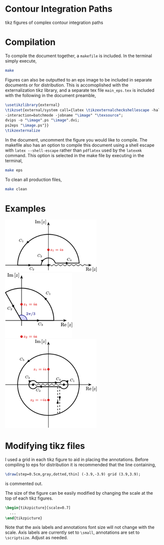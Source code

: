 # Contour Integration Paths
tikz figures of complex contour integration paths

# Compilation
To compile the document together, a `makefile` is included. In the terminal simply execute,
```bash
make
```
Figures can also be outputted to an eps image to be included in separate documents or for distribution. This is accomoplished with the externalization tikz library, and a separate tex file `main_eps.tex` is included with the following in the document preamble,
```tex
\usetikzlibrary{external}
\tikzset{external/system call={latex \tikzexternalcheckshellescape -halt-on-error
-interaction=batchmode -jobname "\image" "\texsource";
dvips -o "\image".ps "\image".dvi;
ps2eps "\image.ps"}}
\tikzexternalize
```
In the document, uncomment the figure you would like to compile. The makefile also has an option to compile this document using a shell escape with `latex --shell-escape` rather than `pdflatex` used by the `latexmk` command. This option is selected in the make file by executing in the terminal,
```bash
make eps
```
To clean all production files,
```bash
make clean
```
# Examples
<img src="eps_figures/contour_upper_bc.png" alt="ex1" width="300"/>
<img src="eps_figures/contour_2pi_3.png" alt="ex2" width="220"/>
<img src="eps_figures/contour_dog-bone_center.png" alt="ex3" width="300"/>


# Modifying tikz files
I used a grid in each tikz figure to aid in placing the annotations. Before compiling to eps for distribution it is recommended that the line containing,
```tex
\draw[step=0.5cm,gray,dotted,thin] (-3.9,-3.9) grid (3.9,3.9);
```
is commented out.

The size of the figure can be easily modified by changing the scale at the top of each tikz figures.
```tex
\begin{tikzpicture}[scale=0.7]
  ...
\end{tikzpicture}
```
Note that the axis labels and annotations font size will not change with the scale. Axis labels are currently set to `\small`, annotations are set to `\scriptsize`. Adjust as needed.
